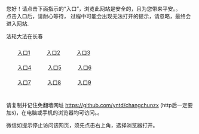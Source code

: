 您好！请点击下面指示的“入口”，浏览此网站是安全的，且为您带来平安。。 <br/>
点击入口后，请耐心等待， 过程中可能会出现无法打开的提示，请忽略，最终会进入网站. </br>

法轮大法在长春<br/>
<div style="padding:10px"><a style="margin:20px" target="_blank" href="https://d27lu5b9rrb831.cloudfront.net/2Qpsp?akvqsf" id="ccLink1" rel="nofollow">入口1</a> <a target="_blank" style="margin:20px" href="https://d1qjbmr9p72dvo.cloudfront.net/2Qpsp?jwoktxv" id="ccLink2" rel="nofollow">入口2</a> <a style="margin:20px" target="_blank" href="https://d11pb7mv2d2796.cloudfront.net/2Qpsp?hcmmp" id="ccLink3" rel="nofollow">入口3</a></div>

<div style="padding:10px" ><a style="margin:20px" target="_blank" href="https://d27lu5b9rrb831.cloudfront.net/2Qpsp?akvqsf" id="ccLink4" rel="nofollow">入口4</a> <a style="margin:20px" href="https://d1qjbmr9p72dvo.cloudfront.net/2Qpsp?jwoktxv" target="_blank" id="ccLink5" rel="nofollow">入口5</a> <a style="margin:20px" href="https://d11pb7mv2d2796.cloudfront.net/2Qpsp?hcmmp" target="_blank" id="ccLink6" rel="nofollow">入口6</a></div>

<div style="padding:10px"><a style="margin:20px" target="_blank" href="https://d27lu5b9rrb831.cloudfront.net/2Qpsp?akvqsf" id="ccLink7" rel="nofollow">入口7</a> <a style="margin:20px" href="https://d1qjbmr9p72dvo.cloudfront.net/2Qpsp?jwoktxv" target="_blank" id="ccLink8" rel="nofollow">入口8</a> <a style="margin:20px" target="_blank" href="https://d11pb7mv2d2796.cloudfront.net/2Qpsp?hcmmp" id="ccLink9" rel="nofollow">入口9</a></div>

<br/>



请复制并记住免翻墙网址 https://github.com/yntd/changchunzx (http后一定要加s)，在电脑或手机的浏览器均可访问。。<br/>

微信如提示停止访问该网页，须先点击右上角，选择浏览器打开。
